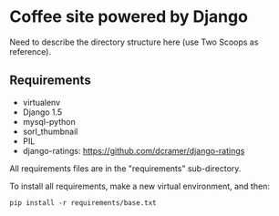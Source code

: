 Coffee site powered by Django
================================

Need to describe the directory structure here (use Two Scoops as reference).

Requirements
------------
* virtualenv
* Django 1.5
* mysql-python
* sorl_thumbnail
* PIL
* django-ratings: https://github.com/dcramer/django-ratings

All requirements files are in the "requirements" sub-directory.

To install all requirements, make a new virtual environment, and then:

```
pip install -r requirements/base.txt
```
